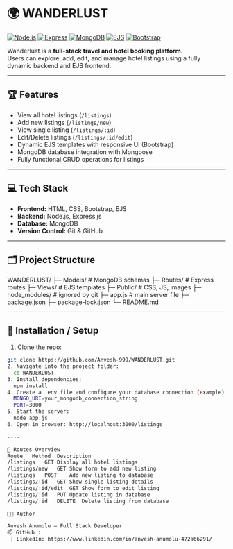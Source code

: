 # 🌍 WANDERLUST

[![Node.js](https://img.shields.io/badge/Node.js-339933?logo=node.js&logoColor=white)](https://nodejs.org/)
[![Express](https://img.shields.io/badge/Express.js-000000?logo=express&logoColor=white)](https://expressjs.com/)
[![MongoDB](https://img.shields.io/badge/MongoDB-47A248?logo=mongodb&logoColor=white)](https://www.mongodb.com/)
[![EJS](https://img.shields.io/badge/EJS-4B0082?logo=EJS&logoColor=white)](https://ejs.co/)
[![Bootstrap](https://img.shields.io/badge/Bootstrap-563D7C?logo=bootstrap&logoColor=white)](https://getbootstrap.com/)

Wanderlust is a **full-stack travel and hotel booking platform**.  
Users can explore, add, edit, and manage hotel listings using a fully dynamic backend and EJS frontend.

---

## 🏆 Features
- View all hotel listings (`/listings`)  
- Add new listings (`/listings/new`)  
- View single listing (`/listings/:id`)  
- Edit/Delete listings (`/listings/:id/edit`)  
- Dynamic EJS templates with responsive UI (Bootstrap)  
- MongoDB database integration with Mongoose  
- Fully functional CRUD operations for listings  

---

## 💻 Tech Stack
- **Frontend:** HTML, CSS, Bootstrap, EJS  
- **Backend:** Node.js, Express.js  
- **Database:** MongoDB  
- **Version Control:** Git & GitHub  

---

## 🗂️ Project Structure
WANDERLUST/
├─ Models/ # MongoDB schemas
├─ Routes/ # Express routes
├─ Views/ # EJS templates
├─ Public/ # CSS, JS, images
├─ node_modules/ # ignored by git
├─ app.js # main server file
├─ package.json
├─ package-lock.json
└─ README.md

---

## 🚀 Installation / Setup
1. Clone the repo:
```bash
git clone https://github.com/Anvesh-999/WANDERLUST.git
2. Navigate into the project folder:
  cd WANDERLUST
3. Install dependencies:
  npm install
4. Create a .env file and configure your database connection (example):
  MONGO_URI=your_mongodb_connection_string
  PORT=3000
5. Start the server:
  node app.js
6. Open in browser: http://localhost:3000/listings

----

🔹 Routes Overview
Route	Method	Description
/listings	GET	Display all hotel listings
/listings/new	GET	Show form to add new listing
/listings	POST	Add new listing to database
/listings/:id	GET	Show single listing details
/listings/:id/edit	GET	Show form to edit listing
/listings/:id	PUT	Update listing in database
/listings/:id	DELETE	Delete listing from database

👨‍💻 Author

Anvesh Anumolu – Full Stack Developer
📫 GitHub :
 | LinkedIn: https://www.linkedin.com/in/anvesh-anumolu-472a66291/
